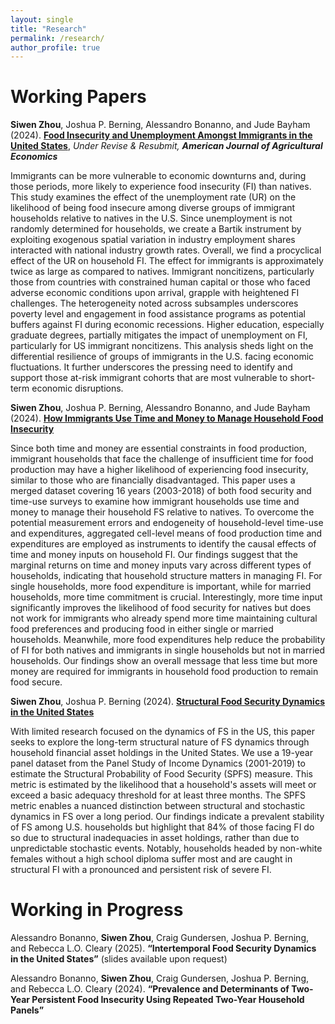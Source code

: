 ```yaml
---
layout: single
title: "Research"
permalink: /research/
author_profile: true
---
```


Working Papers
======
**Siwen Zhou**, Joshua P. Berning, Alessandro Bonanno, and Jude Bayham (2024). **[Food Insecurity and Unemployment Amongst Immigrants in the United States](https://github.com/Siwen0625/Siwen0625.github.io/blob/master/files/Paper1_Immigrant_FI_ur.pdf)**, *Under Revise & Resubmit, **American Journal of Agricultural Economics*** 

Immigrants can be more vulnerable to economic downturns and, during those periods, more likely to experience food insecurity (FI) than natives. This study examines the effect of the unemployment rate (UR) on the likelihood of being food insecure among diverse groups of immigrant households relative to natives in the U.S. Since unemployment is not randomly determined for households, we create a Bartik instrument by exploiting exogenous spatial variation in industry employment shares interacted with national industry growth rates. Overall, we find a procyclical effect of the UR on household FI. The effect for immigrants is approximately twice as large as compared to natives. Immigrant noncitizens, particularly those from countries with constrained human capital or those who faced adverse economic conditions upon arrival, grapple with heightened FI challenges. The heterogeneity noted across subsamples underscores poverty level and engagement in food assistance programs as potential buffers against FI during economic recessions. Higher education, especially graduate degrees, partially mitigates the impact of unemployment on FI, particularly for US immigrant noncitizens. This analysis sheds light on the differential resilience of groups of immigrants in the U.S. facing economic fluctuations. It further underscores the pressing need to identify and support those at-risk immigrant cohorts that are most vulnerable to short-term economic disruptions.

**Siwen Zhou**, Joshua P. Berning, Alessandro Bonanno, and Jude Bayham (2024). **[How Immigrants Use Time and Money to Manage Household Food Insecurity](https://github.com/Siwen0625/Siwen0625.github.io/blob/master/files/Paper2_time_FI.pdf)**

Since both time and money are essential constraints in food production, immigrant households that face the challenge of insufficient time for food production may have a higher likelihood of experiencing food insecurity, similar to those who are financially disadvantaged. This paper uses a merged dataset covering 16 years (2003-2018) of both food security and time-use surveys to examine how immigrant households use time and money to manage their household FS relative to natives. To overcome the potential measurement errors and endogeneity of household-level time-use and expenditures, aggregated cell-level means of food production time and expenditures are employed as instruments to identify the causal effects of time and money inputs on household FI. Our findings suggest that the marginal returns on time and money inputs vary across different types of households, indicating that household structure matters in managing FI. For single households, more food expenditure is important, while for married households, more time commitment is crucial. Interestingly, more time input significantly improves the likelihood of food security for natives but does not work for immigrants who already spend more time maintaining cultural food preferences and producing food in either single or married households. Meanwhile, more food expenditures help reduce the probability of FI for both natives and immigrants in single households but not in married households. Our findings show an overall message that less time but more money are required for immigrants in household food production to remain food secure.

**Siwen Zhou**, Joshua P. Berning (2024). **[Structural Food Security Dynamics in the United States](https://github.com/Siwen0625/Siwen0625.github.io/blob/master/files/Paper3_Structural_FI.pdf)**

With limited research focused on the dynamics of FS in the US, this paper seeks to explore the long-term structural nature of FS dynamics through household financial asset holdings in the United States. We use a 19-year panel dataset from the Panel Study of Income Dynamics (2001-2019) to estimate the Structural Probability of Food Security (SPFS) measure. This metric is estimated by the likelihood that a household's assets will meet or exceed a basic adequacy threshold for at least three months. The SPFS metric enables a nuanced distinction between structural and stochastic dynamics in FS over a long period. Our findings indicate a prevalent stability of FS among U.S. households but highlight that 84% of those facing FI do so due to structural inadequacies in asset holdings, rather than due to unpredictable stochastic events. Notably, households headed by non-white females without a high school diploma suffer most and are caught in structural FI with a pronounced and persistent risk of severe FI.

Working in Progress
====== 
Alessandro Bonanno, **Siwen Zhou**, Craig Gundersen, Joshua P. Berning, and Rebecca L.O. Cleary (2025). **“Intertemporal Food Security Dynamics in the United States”** (slides available upon request)

Alessandro Bonanno, **Siwen Zhou**, Craig Gundersen, Joshua P. Berning, and Rebecca L.O. Cleary (2024). **“Prevalence and Determinants of Two-Year Persistent Food Insecurity Using Repeated Two-Year Household Panels”**


